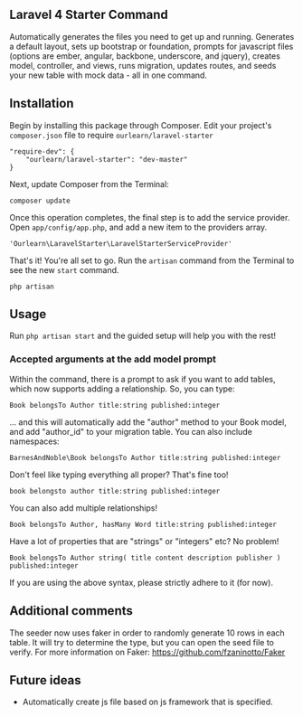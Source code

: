 ## Laravel 4 Starter Command

Automatically generates the files you need to get up and running. Generates a default layout, sets up bootstrap or foundation, prompts for javascript files (options are ember, angular, backbone, underscore, and jquery), creates model, controller, and views, runs migration, updates routes, and seeds your new table with mock data - all in one command.

## Installation

Begin by installing this package through Composer. Edit your project's `composer.json` file to require `ourlearn/laravel-starter`

    "require-dev": {
		"ourlearn/laravel-starter": "dev-master"
	}

Next, update Composer from the Terminal:

    composer update

Once this operation completes, the final step is to add the service provider. Open `app/config/app.php`, and add a new item to the providers array.

    'Ourlearn\LaravelStarter\LaravelStarterServiceProvider'

That's it! You're all set to go. Run the `artisan` command from the Terminal to see the new `start` command.

    php artisan

## Usage

Run `php artisan start` and the guided setup will help you with the rest!

### Accepted arguments at the add model prompt

Within the command, there is a prompt to ask if you want to add tables, which now supports adding a relationship. So, you can type:

`Book belongsTo Author title:string published:integer`

... and this will automatically add the "author" method to your Book model, and add "author_id" to your migration table. You can also include namespaces:

`BarnesAndNoble\Book belongsTo Author title:string published:integer`

Don't feel like typing everything all proper? That's fine too!

`book belongsto author title:string published:integer`

You can also add multiple relationships!

`Book belongsTo Author, hasMany Word title:string published:integer`

Have a lot of properties that are "strings" or "integers" etc? No problem!

`Book belongsTo Author string( title content description publisher ) published:integer`

If you are using the above syntax, please strictly adhere to it (for now).

## Additional comments

The seeder now uses faker in order to randomly generate 10 rows in each table. It will try to determine the type, but you can open the seed file to verify. For more information on Faker: https://github.com/fzaninotto/Faker
## Future ideas

- Automatically create js file based on js framework that is specified.